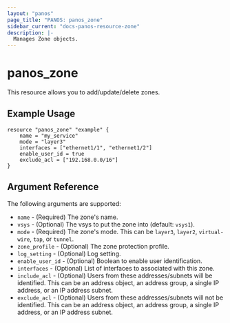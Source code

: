 ```yaml
---
layout: "panos"
page_title: "PANOS: panos_zone"
sidebar_current: "docs-panos-resource-zone"
description: |-
  Manages Zone objects.
---
```


# panos_zone

This resource allows you to add/update/delete zones.

## Example Usage

```hcl
resource "panos_zone" "example" {
    name = "my_service"
    mode = "layer3"
    interfaces = ["ethernet1/1", "ethernet1/2"]
    enable_user_id = true
    exclude_acl = ["192.168.0.0/16"]
}
```

## Argument Reference

The following arguments are supported:

* `name` - (Required) The zone's name.
* `vsys` - (Optional) The vsys to put the zone into (default: `vsys1`).
* `mode` - (Required) The zone's mode.  This can be `layer3`, `layer2`,
  `virtual-wire`, `tap`, or `tunnel`.
* `zone_profile` - (Optional) The zone protection profile.
* `log_setting` - (Optional) Log setting.
* `enable_user_id` - (Optional) Boolean to enable user identification.
* `interfaces` - (Optional) List of interfaces to associated with this zone.
* `include_acl` - (Optional) Users from these addresses/subnets will
  be identified.  This can be an address object, an address group, a single
  IP address, or an IP address subnet.
* `exclude_acl` - (Optional) Users from these addresses/subnets will not
  be identified.  This can be an address object, an address group, a single
  IP address, or an IP address subnet.
